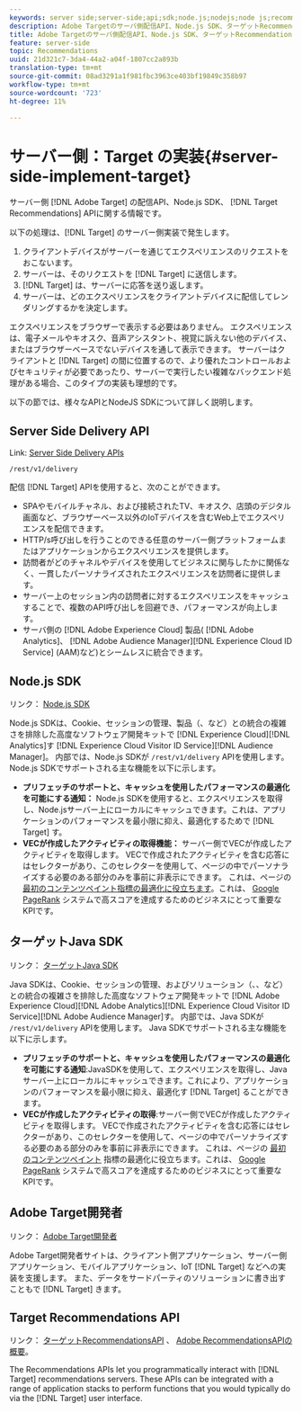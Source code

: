 ```yaml
---
keywords: server side;server-side;api;sdk;node.js;nodejs;node js;recommendations api;api:apis
description: Adobe Targetのサーバ側配信API、Node.js SDK、ターゲットRecommendationsAPIに関する情報です。
title: Adobe Targetのサーバ側配信API、Node.js SDK、ターゲットRecommendationsAPIに関する情報です。
feature: server-side
topic: Recommendations
uuid: 21d321c7-3da4-44a2-a04f-1807cc2a893b
translation-type: tm+mt
source-git-commit: 08ad3291a1f981fbc3963ce403bf19849c358b97
workflow-type: tm+mt
source-wordcount: '723'
ht-degree: 11%

---
```



# サーバー側：Target の実装{#server-side-implement-target}

サーバー側 [!DNL Adobe Target] の配信API、Node.js SDK、 [!DNL Target Recommendations] APIに関する情報です。

以下の処理は、[!DNL Target] のサーバー側実装で発生します。

1. クライアントデバイスがサーバーを通じてエクスペリエンスのリクエストをおこないます。
1. サーバーは、そのリクエストを [!DNL Target] に送信します。
1. [!DNL Target] は、サーバーに応答を送り返します。
1. サーバーは、どのエクスペリエンスをクライアントデバイスに配信してレンダリングするかを決定します。

エクスペリエンスをブラウザーで表示する必要はありません。 エクスペリエンスは、電子メールやキオスク、音声アシスタント、視覚に訴えない他のデバイス、またはブラウザーベースでないデバイスを通して表示できます。 サーバーはクライアントと [!DNL Target] の間に位置するので、より優れたコントロールおよびセキュリティが必要であったり、サーバーで実行したい複雑なバックエンド処理がある場合、このタイプの実装も理想的です。

以下の節では、様々なAPIとNodeJS SDKについて詳しく説明します。

## Server Side Delivery API

Link: [Server Side Delivery APIs](https://developers.adobetarget.com/api/delivery-api/)

`/rest/v1/delivery`

配信 [!DNL Target] APIを使用すると、次のことができます。

* SPAやモバイルチャネル、および接続されたTV、キオスク、店頭のデジタル画面など、ブラウザーベース以外のIoTデバイスを含むWeb上でエクスペリエンスを配信できます。
* HTTP/s呼び出しを行うことのできる任意のサーバー側プラットフォームまたはアプリケーションからエクスペリエンスを提供します。
* 訪問者がどのチャネルやデバイスを使用してビジネスに関与したかに関係なく、一貫したパーソナライズされたエクスペリエンスを訪問者に提供します。
* サーバー上のセッション内の訪問者に対するエクスペリエンスをキャッシュすることで、複数のAPI呼び出しを回避でき、パフォーマンスが向上します。
* サーバ側の [!DNL Adobe Experience Cloud] 製品( [!DNL Adobe Analytics]、 [!DNL Adobe Audience Manager][!DNL Experience Cloud ID Service] (AAM)など)とシームレスに統合できます。

## Node.js SDK

リンク： [Node.js SDK](https://github.com/adobe/target-nodejs-sdk)

Node.js SDKは、Cookie、セッションの管理、製品（、など）との統合の複雑さを排除した高度なソフトウェア開発キットで [!DNL Experience Cloud][!DNL Analytics]す [!DNL Experience Cloud Visitor ID Service][!DNL Audience Manager]。 内部では、Node.js SDKが `/rest/v1/delivery` APIを使用します。 Node.js SDKでサポートされる主な機能を以下に示します。

* **プリフェッチのサポートと、キャッシュを使用したパフォーマンスの最適化を可能にする通知：** Node.js SDKを使用すると、エクスペリエンスを取得し、Node.jsサーバー上にローカルにキャッシュできます。これは、アプリケーションのパフォーマンスを最小限に抑え、最適化するためで [!DNL Target] す。
* **VECが作成したアクティビティの取得機能：** サーバー側でVECが作成したアクティビティを取得します。 VECで作成されたアクティビティを含む応答にはセレクターがあり、このセレクターを使用して、ページの中でパーソナライズする必要のある部分のみを事前に非表示にできます。 これは、ページの [最初のコンテンツペイント指標の最適化に役立ちます](https://developers.google.com/web/fundamentals/performance/user-centric-performance-metrics.html)。これは、 [Google PageRank](https://en.wikipedia.org/wiki/PageRank) システムで高スコアを達成するためのビジネスにとって重要なKPIです。

## ターゲットJava SDK

リンク： [ターゲットJava SDK](https://github.com/adobe/target-java-sdk)

Java SDKは、Cookie、セッションの管理、およびソリューション（、、など）との統合の複雑さを排除した高度なソフトウェア開発キットで [!DNL Adobe Experience Cloud][!DNL Adobe Analytics][!DNL Experience Cloud Visitor ID Service][!DNL Adobe Audience Manager]す。 内部では、Java SDKが `/rest/v1/delivery` APIを使用します。 Java SDKでサポートされる主な機能を以下に示します。

* **プリフェッチのサポートと、キャッシュを使用したパフォーマンスの最適化を可能にする通知**:JavaSDKを使用して、エクスペリエンスを取得し、Javaサーバー上にローカルにキャッシュできます。これにより、アプリケーションのパフォーマンスを最小限に抑え、最適化す [!DNL Target] ることができます。
* **VECが作成したアクティビティの取得**:サーバー側でVECが作成したアクティビティを取得します。 VECで作成されたアクティビティを含む応答にはセレクターがあり、このセレクターを使用して、ページの中でパーソナライズする必要のある部分のみを事前に非表示にできます。 これは、ページの [最初のコンテンツペイント](https://developers.google.com/web/fundamentals/performance/user-centric-performance-metrics.html) 指標の最適化に役立ちます。これは、 [Google PageRank](https://en.wikipedia.org/wiki/PageRank) システムで高スコアを達成するためのビジネスにとって重要なKPIです。

## Adobe Target開発者

リンク： [Adobe Target開発者](http://developers.adobetarget.com/)

Adobe Target開発者サイトは、クライアント側アプリケーション、サーバー側アプリケーション、モバイルアプリケーション、IoT [!DNL Target] などへの実装を支援します。 また、データをサードパーティのソリューションに書き出すこともで [!DNL Target] きます。

## Target Recommendations API

リンク： [ターゲットRecommendationsAPI](https://developers.adobetarget.com/api/recommendations) 、 [Adobe RecommendationsAPIの概要](https://docs.adobe.com/content/help/en/target-learn/recommendations-api-tutorial/recs-api-overview.html)。

The Recommendations APIs let you programmatically interact with [!DNL Target] recommendations servers. These APIs can be integrated with a range of application stacks to perform functions that you would typically do via the [!DNL Target] user interface.
